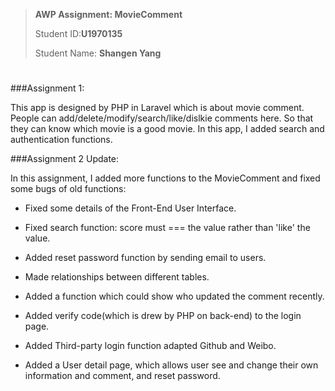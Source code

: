 ><b>AWP Assignment: MovieComment</b>
>
>Student ID:<b>U1970135</b> 
>
>Student Name: <b>Shangen Yang</b>

#

###Assignment 1:

This app is designed by PHP in Laravel which is about movie comment.
People can add/delete/modify/search/like/dislkie comments here. So that they can know which movie is a good movie.
In this app, I added search and authentication functions.

###Assignment 2 Update:

In this assignment, I added more functions to the MovieComment and fixed some bugs of old functions:

* Fixed some details of the Front-End User Interface.

* Fixed search function: score must === the value rather than 'like' the value.

* Added reset password function by sending email to users.

* Made relationships between different tables.

* Added a function which could show who updated the comment recently.

* Added verify code(which is drew by PHP on back-end) to the login page.

* Added Third-party login function adapted Github and Weibo.

* Added a User detail page, which allows user see and change their own information and comment, and reset password.
